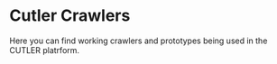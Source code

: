 # Cutler Crawlers
Here you can find working crawlers and prototypes being used in the CUTLER platrform. 
